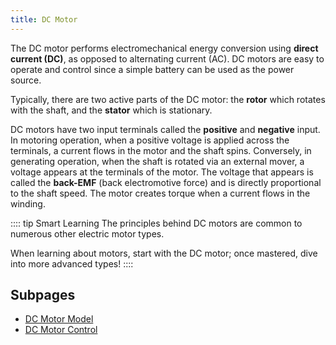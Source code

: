 ```yaml
---
title: DC Motor
---
```


The DC motor performs electromechanical energy conversion using **direct current (DC)**, as opposed to alternating current (AC). DC motors are easy to operate and control since a simple battery can be used as the power source.

Typically, there are two active parts of the DC motor: the **rotor** which rotates with the shaft, and the **stator** which is stationary.

DC motors have two input terminals called the **positive** and **negative** input. In motoring operation, when a positive voltage is applied across the terminals, a current flows in the motor and the shaft spins. Conversely, in generating operation, when the shaft is rotated via an external mover, a voltage appears at the terminals of the motor. The voltage that appears is called the **back-EMF** (back electromotive force) and is directly proportional to the shaft speed. The motor creates torque when a current flows in the winding.

:::: tip Smart Learning
The principles behind DC motors are common to numerous other electric motor types.

When learning about motors, start with the DC motor; once mastered, dive into more advanced types! 
::::


## Subpages

- [DC Motor Model](./model.html)
- [DC Motor Control](./control.html)


